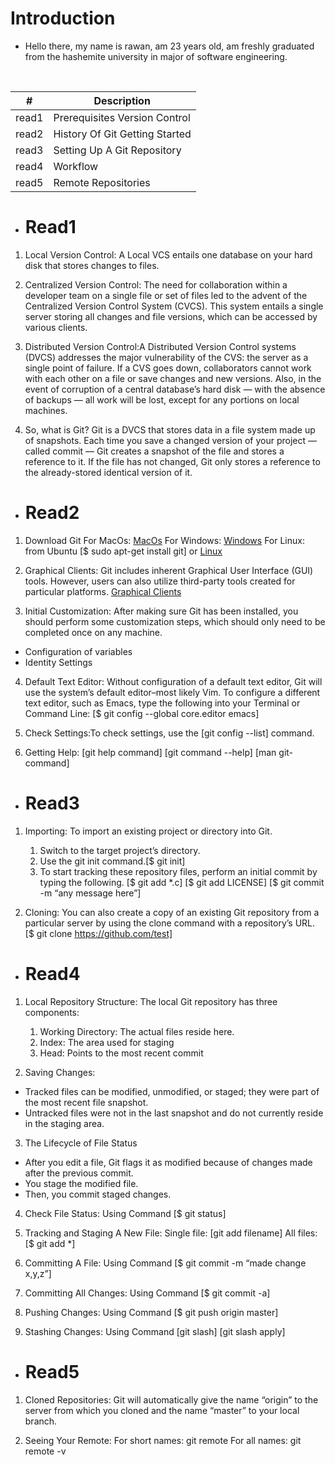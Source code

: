 
# Introduction

* Hello there, my name is rawan, am 23 years old, am freshly graduated from the hashemite university in major of software engineering.

<br>




|#|Description|
|---|---|
|read1|Prerequisites Version Control|
|read2|History Of Git Getting Started|
|read3|Setting Up A Git Repository|
|read4|Workflow|
|read5|Remote Repositories|

* # Read1
1. Local Version Control: A Local VCS entails one database on your hard disk that stores changes to files.

2. Centralized Version Control: The need for collaboration within a developer team on a single file or set of files led to the advent of the Centralized Version Control System (CVCS). This system entails a single server storing all changes and file versions, which can be accessed by various clients. 

3. Distributed Version Control:A Distributed Version Control systems (DVCS) addresses the major vulnerability of the CVS: the server as a single point of failure. If a CVS goes down, collaborators cannot work with each other on a file or save changes and new versions. Also, in the event of corruption of a central database’s hard disk — with the absence of backups — all work will be lost, except for any portions on local machines.

4. So, what is Git?
Git is a DVCS that stores data in a file system made up of snapshots. Each time you save a changed version of your project — called commit — Git creates a snapshot of the file and stores a reference to it. If the file has not changed, Git only stores a reference to the already-stored identical version of it.


* # Read2
1. Download Git 
 For MacOs: [MacOs](http://git-scm.com/download/mac)
 For Windows: [Windows](https://desktop.github.com/)
 For Linux: from Ubuntu [$ sudo apt-get install git] or
  [Linux](http://git-scm.com/download/linux)

2. Graphical Clients: Git includes inherent Graphical User Interface (GUI) tools. However, users can also utilize third-party tools created for particular platforms.
[Graphical Clients](https://git-scm.com/downloads/guis)

3. Initial Customization: After making sure Git has been installed, you should perform some customization steps, which should only need to be completed once on any machine. 
* Configuration of variables
* Identity Settings

4. Default Text Editor: Without configuration of a default text editor, Git will use the system’s default editor–most likely Vim. To configure a different text editor, such as Emacs, type the following into your Terminal or Command Line:
[$ git config --global core.editor emacs]

5. Check Settings:To check settings, use the [git config --list] command.

6. Getting Help: 
[git help command]
[git command --help]
[man git-command]


* # Read3
1. Importing: To import an existing project or directory into Git.
   1. Switch to the target project’s directory.
   2. Use the git init command.[$ git init]
   3. To start tracking these repository files, perform an initial commit by typing the following.
   [$ git add *.c]
   [$ git add LICENSE]
   [$ git commit -m “any message here”]

2. Cloning: You can also create a copy of an existing Git repository from a particular server by using the clone command with a repository’s URL.
[$ git clone https://github.com/test]


* # Read4
1. Local Repository Structure: The local Git repository has three components:
   1. Working Directory: The actual files reside here.
   2. Index: The area used for staging
   3. Head: Points to the most recent commit

2. Saving Changes:
* Tracked files can be modified, unmodified, or staged; they were part of the most recent file snapshot.
* Untracked files were not in the last snapshot and do not currently reside in the staging area.

3. The Lifecycle of File Status
* After you edit a file, Git flags it as modified because of changes made after the previous commit.
* You stage the modified file.
* Then, you commit staged changes.

4. Check File Status: Using Command [$ git status]

5. Tracking and Staging A New File: 
Single file: [git add filename]
All files: [$ git add *]

6. Committing A File: Using Command [$ git commit -m “made change x,y,z”]

7. Committing All Changes: Using Command [$ git commit -a]

8. Pushing Changes: Using Command [$ git push origin master]

9. Stashing Changes: Using Command [git slash] [git slash apply]
* # Read5
1. Cloned Repositories: Git will automatically give the name “origin” to the server from which you cloned and the name “master” to your local branch.

2. Seeing Your Remote: 
For short names: git remote 
For all names: git remote -v

